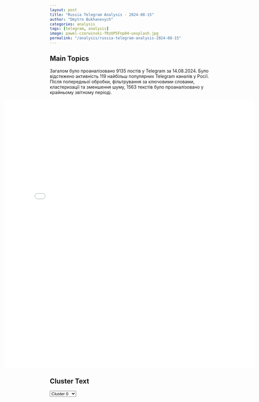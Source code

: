```yaml
---
layout: post
title: "Russia Telegram Analysis - 2024-08-15"
author: "Dmytro Bukhanevych"
categories: analysis
tags: [telegram, analysis]
image: pawel-czerwinski-fRzUPSFnp04-unsplash.jpg
permalink: "/analysis/russia-telegram-analysis-2024-08-15"
---
```


<style>
    /* Adjusting iframe-container styles */
    .wide-iframe-container {
        width: calc(100% + 30vw);  /* Extending the width */
        margin-left: -15vw;       /* Negative margin to push to the left */
        overflow: hidden;         /* In case the iframe content spills over */
    }

    .wide-iframe-container iframe {
        width: 100%;  /* Making the iframe take the full width of its container */
        border: none; /* Removing any borders from the iframe */
    }

    /* Toggle mechanism */
    .hidden {
        display: none;
    }
    
    .show-content-target:checked + .show-content {
        display: block;
    }
</style>

<h2>Main Topics</h2>
<p>Загалом було проаналізовано 9135 постів у Telegram за 14.08.2024. Було відстежено активність 119 найбільш популярних Telegram каналів у Росії. Після попередньої обробки, фільтрування за ключовими словами, кластеризації та зменшення шуму, 1563 текстів було проаналізовано у крайньому звітному періоді.</p>
<!-- Embedding Main Plotly Visualization -->
<div class="wide-iframe-container">
    <iframe src="{{site.baseurl}}/visualizations/2024-08-15/fig_topics_time.html" height="850"></iframe>
</div>


<h2>Cluster Text</h2>

<!-- Dropdown to select a cluster -->
<select id="clusterSelector" onchange="displayClusterText()">
<option value="0">Cluster 0</option><option value="1">Cluster 1</option><option value="2">Cluster 2</option><option value="3">Cluster 3</option><option value="4">Cluster 4</option><option value="5">Cluster 5</option><option value="6">Cluster 6</option><option value="7">Cluster 7</option><option value="8">Cluster 8</option><option value="9">Cluster 9</option><option value="10">Cluster 10</option><option value="11">Cluster 11</option>
</select>

<!-- Display area for the selected cluster's text -->
<div id="clusterTextDisplay" class="hidden"></div>

<script type="text/javascript">
    var clusterDetails = {"0": "<b>Total Posts:</b> 61<br><b>Date:</b> 2024-08-14 05:39:15+00:00<br><b>Author:</b> russianonwars<br><b>Link:</b> https://t.me/s/russianonwars/34789<br><b>Subscribers:</b> 362561<br><b>Text:</b> \u0422\u0435\u043a\u0441\u0442: \u0412 \u041d\u0438\u0436\u0435\u0433\u043e\u0440\u043e\u0434\u0441\u043a\u043e\u0439 \u043e\u0431\u043b\u0430\u0441\u0442\u0438 \u0437\u0430\u0444\u0438\u043a\u0441\u0438\u0440\u043e\u0432\u0430\u043d\u0430 \u043f\u043e\u043f\u044b\u0442\u043a\u0430 \u0430\u0442\u0430\u043a\u0438 \u0443\u043a\u0440\u0430\u0438\u043d\u0441\u043a\u0438\u0445 \u0431\u0435\u0441\u043f\u0438\u043b\u043e\u0442\u043d\u0438\u043a\u043e\u0432 \u0412 \u041a\u0443\u043b\u0435\u0431\u0430\u043a\u0441\u043a\u043e\u043c \u043e\u043a\u0440\u0443\u0433\u0435 \u0441\u0440\u0430\u0431\u043e\u0442\u0430\u043b\u0430 \u0441\u0438\u0441\u0442\u0435\u043c\u0430 \u041f\u0412\u041e \u0438 \u0441\u0440\u0435\u0434\u0441\u0442\u0432\u0430 \u0440\u0430\u0434\u0438\u043e\u044d\u043b\u0435\u043a\u0442\u0440\u043e\u043d\u043d\u043e\u0439 \u0431\u043e\u0440\u044c\u0431\u044b \u0434\u043b\u044f \u043d\u0435\u0439\u0442\u0440\u0430\u043b\u0438\u0437\u0430\u0446\u0438\u0438 \u0432\u0440\u0430\u0436\u0435\u0441\u043a\u0438\u0445 \u0434\u0440\u043e\u043d\u043e\u0432. \u0413\u0443\u0431\u0435\u0440\u043d\u0430\u0442\u043e\u0440 \u0413\u043b\u0435\u0431 \u041d\u0438\u043a\u0438\u0442\u0438\u043d \u0441\u043e\u043e\u0431\u0449\u0438\u043b, \u0447\u0442\u043e \u0436\u0435\u0440\u0442\u0432 \u0438 \u043f\u043e\u0441\u0442\u0440\u0430\u0434\u0430\u0432\u0448\u0438\u0445 \u043d\u0435\u0442. \u041f\u043e \u0434\u0430\u043d\u043d\u044b\u043c \u043c\u0435\u0441\u0442\u043d\u044b\u0445 \u0438\u0441\u0442\u043e\u0447\u043d\u0438\u043a\u043e\u0432, \u0434\u0440\u043e\u043d\u044b \u043d\u0430\u043f\u0440\u0430\u0432\u043b\u044f\u043b\u0438\u0441\u044c \u043a \u0432\u043e\u0435\u043d\u043d\u043e\u0439 \u0430\u0432\u0438\u0430\u0431\u0430\u0437\u0435 \u0421\u0430\u0432\u0430\u0441\u043b\u0435\u0439\u043a\u0430.\u2764\ufe0f \u041f\u043e\u0434\u043f\u0438\u0441\u044b\u0432\u0430\u0439\u0441\u044f \u043d\u0430 \"\u0413\u043e\u043b\u043e\u0441 \u0441\u0442\u0440\u0430\u043d\u044b\"", "1": "<b>Total Posts:</b> 891<br><b>Date:</b> 2024-08-14 11:31:18+00:00<br><b>Author:</b> dmitrynikotin<br><b>Link:</b> https://t.me/s/dmitrynikotin/22669<br><b>Subscribers:</b> 709795<br><b>Text:</b> \u0422\u0435\u043a\u0441\u0442: \u041e\u0424\u0418\u0426\u0418\u0410\u041b\u042c\u041d\u041e:\u0412\u043e\u043e\u0440\u0443\u0436\u0435\u043d\u043d\u044b\u0435 \u0421\u0438\u043b\u044b \u043f\u0440\u043e\u0434\u043e\u043b\u0436\u0430\u044e\u0442 \u043e\u0442\u0440\u0430\u0436\u0430\u0442\u044c \u043f\u043e\u043f\u044b\u0442\u043a\u0443 \u0432\u0442\u043e\u0440\u0436\u0435\u043d\u0438\u044f \u0412\u0421\u0423 \u043d\u0430 \u0442\u0435\u0440\u0440\u0438\u0442\u043e\u0440\u0438\u044e \u0420\u043e\u0441\u0441\u0438\u0439\u0441\u043a\u043e\u0439 \u0424\u0435\u0434\u0435\u0440\u0430\u0446\u0438\u0438.\u0410\u043a\u0442\u0438\u0432\u043d\u044b\u043c\u0438 \u0434\u0435\u0439\u0441\u0442\u0432\u0438\u044f\u043c\u0438 \u043f\u043e\u0434\u0440\u0430\u0437\u0434\u0435\u043b\u0435\u043d\u0438\u0439 \u0433\u0440\u0443\u043f\u043f\u0438\u0440\u043e\u0432\u043a\u0438 \u0432\u043e\u0439\u0441\u043a \u00ab\u0421\u0435\u0432\u0435\u0440\u00bb, \u0443\u0434\u0430\u0440\u0430\u043c\u0438 \u0430\u0440\u043c\u0435\u0439\u0441\u043a\u043e\u0439 \u0430\u0432\u0438\u0430\u0446\u0438\u0438, \u0431\u0435\u0441\u043f\u0438\u043b\u043e\u0442\u043d\u044b\u0445 \u043b\u0435\u0442\u0430\u0442\u0435\u043b\u044c\u043d\u044b\u0445 \u0430\u043f\u043f\u0430\u0440\u0430\u0442\u043e\u0432 \u0438 \u043e\u0433\u043d\u0435\u043c \u0430\u0440\u0442\u0438\u043b\u043b\u0435\u0440\u0438\u0438 \u043f\u0440\u0435\u0441\u0435\u0447\u0435\u043d\u044b \u043f\u043e\u043f\u044b\u0442\u043a\u0438 \u043f\u0440\u043e\u0440\u044b\u0432\u0430 \u043c\u043e\u0431\u0438\u043b\u044c\u043d\u044b\u0445 \u0433\u0440\u0443\u043f\u043f \u043f\u0440\u043e\u0442\u0438\u0432\u043d\u0438\u043a\u0430 \u043d\u0430 \u0431\u0440\u043e\u043d\u0435\u0442\u0435\u0445\u043d\u0438\u043a\u0435 \u0432\u0433\u043b\u0443\u0431\u044c \u0440\u043e\u0441\u0441\u0438\u0439\u0441\u043a\u043e\u0439 \u0442\u0435\u0440\u0440\u0438\u0442\u043e\u0440\u0438\u0438 \u0432 \u0440\u0430\u0439\u043e\u043d\u0430\u0445 \u0421\u043a\u0440\u044b\u043b\u0435\u0432\u043a\u0438, \u041b\u0435\u0432\u0448\u0438\u043d\u043a\u0438, \u0421\u0435\u043c\u0435\u043d\u043e\u0432\u043a\u0438, \u0410\u043b\u0435\u043a\u0441\u0435\u0435\u0432\u0441\u043a\u043e\u0433\u043e, \u041a\u0430\u043c\u044b\u0448\u043d\u043e\u0433\u043e.\u0414\u043c\u0438\u0442\u0440\u0438\u0439 \u041d\u0438\u043a\u043e\u0442\u0438\u043d. \u041f\u043e\u0434\u043f\u0438\u0441\u0430\u0442\u044c\u0441\u044f!", "2": "<b>Total Posts:</b> 167<br><b>Date:</b> 2024-08-14 12:44:22+00:00<br><b>Author:</b> ostashkonews<br><b>Link:</b> https://t.me/s/OstashkoNews/148174<br><b>Subscribers:</b> 389040<br><b>Text:</b> \u0422\u0435\u043a\u0441\u0442: \ud83d\udd34 \u041a\u0430\u0434\u0440\u044b \u0441 \u0443\u043d\u0438\u0447\u0442\u043e\u0436\u0435\u043d\u043d\u044b\u043c\u0438 \u0448\u0442\u0443\u0440\u043c\u043e\u0432\u0438\u043a\u0430\u043c\u0438 \u0412\u0421\u0423 \u043f\u043e\u0434 \u041a\u043e\u0440\u0435\u043d\u0435\u0432\u043e \u0432 \u041a\u0443\u0440\u0441\u043a\u043e\u0439 \u043e\u0431\u043b\u0430\u0441\u0442\u0438\u041f\u0440\u043e\u0442\u0438\u0432\u043d\u0438\u043a \u043f\u044b\u0442\u0430\u0435\u0442\u0441\u044f \u043d\u0430\u0441\u0442\u0443\u043f\u0430\u0442\u044c \u0432 \u0440\u0430\u0439\u043e\u043d\u0435 \u044d\u0442\u043e\u0433\u043e \u043d\u0430\u0441\u0435\u043b\u0435\u043d\u043d\u043e\u0433\u043e \u043f\u0443\u043d\u043a\u0442\u0430, \u0441\u043e\u043e\u0431\u0449\u0430\u044e\u0442 \u0432\u043e\u0435\u043d\u043a\u043e\u0440\u044b. \u0412\u0421 \u0420\u0424 \u043e\u0442\u0431\u0438\u0432\u0430\u044e\u0442 \u0448\u0442\u0443\u0440\u043c\u044b \u0412\u0421\u0423.\u2716\ufe0f \u041f\u043e \u0434\u0430\u043d\u043d\u044b\u043c \u041c\u0438\u043d\u043e\u0431\u043e\u0440\u043e\u043d\u044b, \u0437\u0430 \u0441\u0443\u0442\u043a\u0438 \u043e\u0442\u0440\u0430\u0436\u0435\u043d\u044b \u0448\u0435\u0441\u0442\u044c \u0430\u0442\u0430\u043a \u043f\u043e\u0434\u0440\u0430\u0437\u0434\u0435\u043b\u0435\u043d\u0438\u0439 115-\u0439 \u043c\u0435\u0445\u0430\u043d\u0438\u0437\u0438\u0440\u043e\u0432\u0430\u043d\u043d\u043e\u0439, 80-\u0439 \u0438 82-\u0439 \u0434\u0435\u0441\u0430\u043d\u0442\u043d\u043e-\u0448\u0442\u0443\u0440\u043c\u043e\u0432\u044b\u0445 \u0431\u0440\u0438\u0433\u0430\u0434 \u0432 \u043d\u0430\u043f\u0440\u0430\u0432\u043b\u0435\u043d\u0438\u0438 \u041a\u043e\u0440\u0435\u043d\u0435\u0432\u043e, \u041e\u043b\u044c\u0433\u043e\u0432\u043a\u0438, \u041f\u043e\u0433\u0440\u0435\u0431\u043a\u043e\u0432, \u0420\u0443\u0441\u0441\u043a\u043e\u0433\u043e \u041f\u043e\u0440\u0435\u0447\u043d\u043e\u0433\u043e \u0438 \u0427\u0435\u0440\u043a\u0435\u0441\u0441\u043a\u043e\u0433\u043e \u041f\u043e\u0440\u0435\u0447\u043d\u043e\u0433\u043e.\u041e\u0441\u0442\u0430\u0448\u043a\u043e! \u0412\u0430\u0436\u043d\u043e\u0435 - \u043f\u043e\u0434\u043f\u0438\u0448\u0438\u0441\u044c", "3": "<b>Total Posts:</b> 59<br><b>Date:</b> 2024-08-14 07:01:21+00:00<br><b>Author:</b> ssigny<br><b>Link:</b> https://t.me/s/ssigny/107154<br><b>Subscribers:</b> 489371<br><b>Text:</b> \u0422\u0435\u043a\u0441\u0442: \u0417\u0430 \u043d\u043e\u0447\u044c \u0441\u0440\u0435\u0434\u0441\u0442\u0432\u0430 \u041f\u0412\u041e \u0443\u043d\u0438\u0447\u0442\u043e\u0436\u0438\u043b\u0438 117 \u0411\u041f\u041b\u0410 \u0412\u0421\u0423 \u0438 4 \u0440\u0430\u043a\u0435\u0442\u044b \"\u0422\u043e\u0447\u043a\u0430-\u0423\" \u043d\u0430\u0434 \u0440\u0435\u0433\u0438\u043e\u043d\u0430\u043c\u0438 \u0420\u043e\u0441\u0441\u0438\u0438 \u2014 \u041c\u0438\u043d\u043e\u0431\u043e\u0440\u043e\u043d\u044b 37 \u0443\u043a\u0440\u0430\u0438\u043d\u0441\u043a\u0438\u0445 \u0431\u0435\u0441\u043f\u0438\u043b\u043e\u0442\u043d\u0438\u043a\u043e\u0432 \u0438 4 \u0440\u0430\u043a\u0435\u0442\u044b \u0441\u0431\u0438\u0442\u044b \u043d\u0430\u0434 \u041a\u0443\u0440\u0441\u043a\u043e\u0439 \u043e\u0431\u043b\u0430\u0441\u0442\u044c\u044e, \u0435\u0449\u0435 37 \u0434\u0440\u043e\u043d\u043e\u0432 \u2014 \u043d\u0430\u0434 \u0412\u043e\u0440\u043e\u043d\u0435\u0436\u0441\u043a\u043e\u0439, 17 \u0411\u041f\u041b\u0410 \u2014 \u043d\u0430\u0434 \u0411\u0435\u043b\u0433\u043e\u0440\u043e\u0434\u0441\u043a\u043e\u0439, 11 \u2014 \u043d\u0430\u0434 \u041d\u0438\u0436\u0435\u0433\u043e\u0440\u043e\u0434\u0441\u043a\u043e\u0439, 9 \u2014 \u043d\u0430\u0434 \u0412\u043e\u043b\u0433\u043e\u0433\u0440\u0430\u0434\u0441\u043a\u043e\u0439, 3 \u2014 \u043d\u0430\u0434 \u0411\u0440\u044f\u043d\u0441\u043a\u043e\u0439, 2 \u2014 \u043d\u0430\u0434 \u041e\u0440\u043b\u043e\u0432\u0441\u043a\u043e\u0439 \u0438 1 \u2014 \u043d\u0430\u0434 \u0420\u043e\u0441\u0442\u043e\u0432\u0441\u043a\u043e\u0439.\u041f\u043e \u043f\u0440\u0435\u0434\u0432\u0430\u0440\u0438\u0442\u0435\u043b\u044c\u043d\u044b\u043c \u0434\u0430\u043d\u043d\u044b\u043c, \u043d\u0438\u043a\u0442\u043e \u043d\u0435 \u043f\u043e\u0441\u0442\u0440\u0430\u0434\u0430\u043b. \u041d\u0430 \u0444\u043e\u0442\u043e \u2014 \u043f\u043e\u0441\u043b\u0435\u0434\u0441\u0442\u0432\u0438\u044f \u0432 \u0411\u0435\u043b\u0433\u043e\u0440\u043e\u0434\u0441\u043a\u043e\u0439 \u043e\u0431\u043b\u0430\u0441\u0442\u0438.", "4": "<b>Total Posts:</b> 27<br><b>Date:</b> 2024-08-14 12:54:09+00:00<br><b>Author:</b> solovievlive<br><b>Link:</b> https://t.me/s/SolovievLive/274022<br><b>Subscribers:</b> 1340237<br><b>Text:</b> \u0422\u0435\u043a\u0441\u0442: \u2757\ufe0f\u0412 \u041c\u043e\u0441\u043a\u0432\u0435 \u0437\u0430\u0434\u0435\u0440\u0436\u0430\u043d \u0433\u0440\u0430\u0436\u0434\u0430\u043d\u0438\u043d \u0421\u0428\u0410, \u043a\u043e\u0442\u043e\u0440\u043e\u0433\u043e \u043f\u043e\u0434\u043e\u0437\u0440\u0435\u0432\u0430\u044e\u0442 \u0432 \u043f\u0440\u0438\u043c\u0435\u043d\u0435\u043d\u0438\u0438 \u043d\u0430\u0441\u0438\u043b\u0438\u044f \u043f\u0440\u043e\u0442\u0438\u0432 \u043f\u0440\u0435\u0434\u0441\u0442\u0430\u0432\u0438\u0442\u0435\u043b\u0435\u0439 \u0432\u043b\u0430\u0441\u0442\u0438.\u0410\u043c\u0435\u0440\u0438\u043a\u0430\u043d\u0435\u0446 \u043e\u0442\u043a\u0430\u0437\u044b\u0432\u0430\u043b\u0441\u044f \u043f\u0440\u0435\u0434\u043e\u0441\u0442\u0430\u0432\u0438\u0442\u044c \u0434\u043e\u043a\u0443\u043c\u0435\u043d\u0442\u044b \u0438 \u043d\u0430\u043f\u0430\u043b \u043d\u0430 \u043f\u043e\u043b\u0438\u0446\u0435\u0439\u0441\u043a\u043e\u0433\u043e, \u0432 \u0431\u043b\u0438\u0436\u0430\u0439\u0448\u0435\u0435 \u0432\u0440\u0435\u043c\u044f \u0435\u043c\u0443 \u043f\u0440\u0435\u0434\u044a\u044f\u0432\u044f\u0442 \u043e\u0431\u0432\u0438\u043d\u0435\u043d\u0438\u0435. \u0414\u0440\u0443\u0433\u0438\u0435 \u043f\u043e\u0434\u0440\u043e\u0431\u043d\u043e\u0441\u0442\u0438 \u0434\u0435\u043b\u0430 \u043d\u0435 \u0441\u043e\u043e\u0431\u0449\u0430\u044e\u0442\u0441\u044f.\u0421\u043b\u0435\u0434\u0441\u0442\u0432\u0435\u043d\u043d\u044b\u0439 \u043a\u043e\u043c\u0438\u0442\u0435\u0442 \u0420\u0424", "5": "<b>Total Posts:</b> 17<br><b>Date:</b> 2024-08-14 16:32:35+00:00<br><b>Author:</b> rusbrief<br><b>Link:</b> https://t.me/s/rusbrief/259551<br><b>Subscribers:</b> 573286<br><b>Text:</b> \u0422\u0435\u043a\u0441\u0442: \u041a\u043e\u043c\u0430\u043d\u0434\u0438\u0440 \"\u0410\u0445\u043c\u0430\u0442\u0430\" \u0410\u043b\u0430\u0443\u0434\u0438\u043d\u043e\u0432 \u0437\u0430\u044f\u0432\u0438\u043b, \u0447\u0442\u043e \u043d\u0430 \u0442\u0435\u0440\u0440\u0438\u0442\u043e\u0440\u0438\u044e \u041a\u0443\u0440\u0441\u043a\u043e\u0439 \u043e\u0431\u043b\u0430\u0441\u0442\u0438 \u0437\u0430\u0445\u043e\u0434\u0438\u043b\u0438 \u043e\u043a\u043e\u043b\u043e 12 \u0442\u044b\u0441 \u0432\u043e\u0435\u043d\u043d\u044b\u0445 \u0412\u0421\u0423, \u0431\u044b\u043b\u043e \u043e\u0447\u0435\u043d\u044c \u043c\u043d\u043e\u0433\u043e \u0438\u043d\u043e\u0441\u0442\u0440\u0430\u043d\u0446\u0435\u0432, \u0431\u043e\u043b\u044c\u0448\u0430\u044f \u0447\u0430\u0441\u0442\u044c \u0443\u0436\u0435 \u0443\u043d\u0438\u0447\u0442\u043e\u0436\u0435\u043d\u0430. \u041f\u043e \u0435\u0433\u043e \u0441\u043b\u043e\u0432\u0430\u043c, \u0430\u0432\u0438\u0430\u0446\u0438\u044f \u0412\u0421\u0423 \u043d\u0435 \u0431\u044b\u043b\u0430 \u0437\u0430\u043c\u0435\u0447\u0435\u043d\u0430 \u0432 \u043d\u0435\u0431\u0435 \u043d\u0430\u0434 \u0440\u043e\u0441\u0441\u0438\u0439\u0441\u043a\u0438\u043c \u0440\u0435\u0433\u0438\u043e\u043d\u043e\u043c.", "6": "<b>Total Posts:</b> 18<br><b>Date:</b> 2024-08-14 08:29:53+00:00<br><b>Author:</b> readovkanews<br><b>Link:</b> https://t.me/s/readovkanews/84879<br><b>Subscribers:</b> 2715535<br><b>Text:</b> \u0422\u0435\u043a\u0441\u0442: \u2757\ufe0f\u0427\u0438\u0441\u043b\u043e \u0436\u0435\u0440\u0442\u0432 \u0432\u0447\u0435\u0440\u0430\u0448\u043d\u0435\u0433\u043e \u0443\u0434\u0430\u0440\u0430 \u043f\u043e \u0430\u0432\u0442\u043e\u0431\u0443\u0441\u0443 \u0432 \u041b\u0438\u0441\u0438\u0447\u0430\u043d\u0441\u043a\u0435 \u0432\u043e\u0437\u0440\u043e\u0441\u043b\u043e \u0434\u043e \u0442\u0440\u0435\u0445 \u2014 \u0440\u0435\u0433\u0438\u043e\u043d\u0430\u043b\u044c\u043d\u044b\u0439 \u041c\u0438\u043d\u0437\u0434\u0440\u0430\u0432 \u0412\u0447\u0435\u0440\u0430 \u0412\u0421\u0423 \u0443\u0434\u0430\u0440\u0438\u043b\u0438 \u043f\u043e \u0433\u0440\u0430\u0436\u0434\u0430\u043d\u0441\u043a\u043e\u043c\u0443 \u0430\u0432\u0442\u043e\u0431\u0443\u0441\u0443 \u0432 \u041b\u041d\u0420, \u0434\u043b\u044f \u044d\u0442\u043e\u0433\u043e \u043e\u043d\u0438 \u0438\u0441\u043f\u043e\u043b\u044c\u0437\u043e\u0432\u0430\u043b\u0438 \u043a\u0430\u0441\u0441\u0435\u0442\u043d\u044b\u0435 \u0431\u043e\u0435\u043f\u0440\u0438\u043f\u0430\u0441\u044b. \u0412 \u0438\u0442\u043e\u0433\u0435 \u043b\u044e\u0434\u0435\u0439, \u043a\u043e\u0442\u043e\u0440\u044b\u0435 \u043d\u0430\u0445\u043e\u0434\u0438\u043b\u0438\u0441\u044c \u0432\u043d\u0443\u0442\u0440\u0438 \u043d\u0435\u0433\u043e, \u0431\u0443\u043a\u0432\u0430\u043b\u044c\u043d\u043e \u0438\u0437\u0440\u0435\u0448\u0435\u0442\u0438\u043b\u043e.Readovka \u0442\u0430\u043a\u0436\u0435 \u043f\u0443\u0431\u043b\u0438\u043a\u043e\u0432\u0430\u043b\u0430 \u043a\u0430\u0434\u0440\u044b, \u043a\u0430\u043a \u043e\u0431\u0449\u0435\u0441\u0442\u0432\u0435\u043d\u043d\u044b\u0439 \u0442\u0440\u0430\u043d\u0441\u043f\u043e\u0440\u0442 \u0432\u044b\u0433\u043b\u044f\u0434\u0435\u043b \u043f\u043e\u0441\u043b\u0435 \u043d\u0430\u043f\u0430\u0434\u0435\u043d\u0438\u044f \u2014 \u0441\u0438\u0434\u0435\u043d\u0438\u044f \u043a\u0430\u043a \u0438 \u043f\u043e\u043b \u0431\u044b\u043b\u0438 \u0437\u0430\u043b\u0438\u0442\u044b \u043a\u0440\u043e\u0432\u044c\u044e. \u041f\u0440\u0438 \u044d\u0442\u043e\u043c \u0412\u0421\u0423 \u0443\u0434\u0430\u0440\u0438\u043b\u0438 \u0438\u043c\u0435\u043d\u043d\u043e \u0432 \u0447\u0430\u0441-\u043f\u0438\u043a, \u0437\u043d\u0430\u044f, \u0447\u0442\u043e \u0438\u043c\u0435\u043d\u043d\u043e \u0432 \u044d\u0442\u043e \u0432\u0440\u0435\u043c\u044f \u043e\u043d\u0438 \u0441\u043c\u043e\u0433\u0443\u0442 \u0440\u0430\u043d\u0438\u0442\u044c \u043a\u0430\u043a \u043c\u043e\u0436\u043d\u043e \u0431\u043e\u043b\u044c\u0448\u0435 \u043b\u044e\u0434\u0435\u0439.", "7": "<b>Total Posts:</b> 26<br><b>Date:</b> 2024-08-14 08:08:08+00:00<br><b>Author:</b> che_kursk<br><b>Link:</b> https://t.me/s/che_kursk/13114<br><b>Subscribers:</b> 455503<br><b>Text:</b> \u0422\u0435\u043a\u0441\u0442: \u0410\u043b\u0430\u0443\u0434\u0438\u043d\u043e\u0432 \u0437\u0430\u044f\u0432\u0438\u043b, \u0447\u0442\u043e \u043f\u043e\u043b\u0443\u0447\u0435\u043d\u044b \u043f\u043e\u0434\u0440\u043e\u0431\u043d\u043e\u0441\u0442\u0438 \u043e\u043f\u0435\u0440\u0430\u0446\u0438\u0438 \u0443\u043a\u0440\u0430\u0438\u043d\u0441\u043a\u0438\u0445 \u0432\u043e\u0439\u0441\u043a \u0432 \u041a\u0443\u0440\u0441\u043a\u043e\u0439 \u043e\u0431\u043b\u0430\u0441\u0442\u0438: \u0412\u0421\u0423 11 \u0430\u0432\u0433\u0443\u0441\u0442\u0430 \u0434\u043e\u043b\u0436\u043d\u044b \u0431\u044b\u043b\u0438 \u0432\u0437\u044f\u0442\u044c \u0410\u042d\u0421 \u0432 \u041a\u0443\u0440\u0447\u0430\u0442\u043e\u0432\u0435\u041f\u043e\u0441\u043b\u0435 \u044d\u0442\u043e\u0433\u043e, \u043f\u043e \u0435\u0433\u043e \u0441\u043b\u043e\u0432\u0430\u043c, \u041a\u0438\u0435\u0432 \u043f\u043b\u0430\u043d\u0438\u0440\u043e\u0432\u0430\u043b \u0432\u044b\u0439\u0442\u0438 \u043d\u0430 \u043f\u0435\u0440\u0435\u0433\u043e\u0432\u043e\u0440\u044b \u0441 \u0420\u043e\u0441\u0441\u0438\u0435\u0439 \u0438 \u043f\u0440\u0435\u0434\u044a\u044f\u0432\u0438\u0442\u044c \u0443\u043b\u044c\u0442\u0438\u043c\u0430\u0442\u0443\u043c.\u0412\u0421\u0423 \u043d\u0435 \u0432\u044b\u043f\u043e\u043b\u043d\u0438\u043b\u0438 \u0437\u0430\u0434\u0430\u0447\u0443, \u0431\u043e\u043b\u044c\u0448\u0430\u044f \u0447\u0430\u0441\u0442\u044c \u0442\u0435\u0445\u043d\u0438\u043a\u0438 \u043f\u0440\u043e\u0442\u0438\u0432\u043d\u0438\u043a\u0430 \u0443\u0436\u0435 \u0443\u043d\u0438\u0447\u0442\u043e\u0436\u0435\u043d\u0430, \u0440\u0430\u0441\u0441\u043a\u0430\u0437\u0430\u043b \u0410\u043b\u0430\u0443\u0434\u0438\u043d\u043e\u0432.\ud83c\udf0d \u0427\u0435 \u0441\u043b\u0443\u0447\u0438\u043b\u043e\u0441\u044c? \u041f\u043e\u0434\u043f\u0438\u0441\u0430\u0442\u044c\u0441\u044f", "8": "<b>Total Posts:</b> 25<br><b>Date:</b> 2024-08-14 13:02:23+00:00<br><b>Author:</b> solovievlive<br><b>Link:</b> https://t.me/s/SolovievLive/274024<br><b>Subscribers:</b> 1340237<br><b>Text:</b> \u0422\u0435\u043a\u0441\u0442: \u2757\ufe0f\u0412 14.45 \u043c\u0441\u043a \u043f\u0440\u0435\u0441\u0435\u0447\u0435\u043d\u0430 \u043f\u043e\u043f\u044b\u0442\u043a\u0430 \u043a\u0438\u0435\u0432\u0441\u043a\u043e\u0433\u043e \u0440\u0435\u0436\u0438\u043c\u0430 \u0441\u043e\u0432\u0435\u0440\u0448\u0438\u0442\u044c \u0442\u0435\u0440\u0440\u043e\u0440\u0438\u0441\u0442\u0438\u0447\u0435\u0441\u043a\u0443\u044e \u0430\u0442\u0430\u043a\u0443 c \u043f\u0440\u0438\u043c\u0435\u043d\u0435\u043d\u0438\u0435\u043c \u0411\u041f\u041b\u0410 \u0441\u0430\u043c\u043e\u043b\u0435\u0442\u043d\u043e\u0433\u043e \u0442\u0438\u043f\u0430 \u043f\u043e \u043e\u0431\u044a\u0435\u043a\u0442\u0430\u043c \u043d\u0430 \u0442\u0435\u0440\u0440\u0438\u0442\u043e\u0440\u0438\u0438 \u0420\u043e\u0441\u0441\u0438\u0439\u0441\u043a\u043e\u0439 \u0424\u0435\u0434\u0435\u0440\u0430\u0446\u0438\u0438.\u00a0 \u0414\u0435\u0436\u0443\u0440\u043d\u044b\u043c\u0438 \u0441\u0440\u0435\u0434\u0441\u0442\u0432\u0430\u043c\u0438 \u041f\u0412\u041e \u0443\u043a\u0440\u0430\u0438\u043d\u0441\u043a\u0438\u0439 \u0431\u0435\u0441\u043f\u0438\u043b\u043e\u0442\u043d\u044b\u0439 \u043b\u0435\u0442\u0430\u0442\u0435\u043b\u044c\u043d\u044b\u0439 \u0430\u043f\u043f\u0430\u0440\u0430\u0442 \u0443\u043d\u0438\u0447\u0442\u043e\u0436\u0435\u043d \u043d\u0430\u0434 \u0442\u0435\u0440\u0440\u0438\u0442\u043e\u0440\u0438\u0435\u0439 \u041a\u0443\u0440\u0441\u043a\u043e\u0439 \u043e\u0431\u043b\u0430\u0441\u0442\u0438.\u041c\u0438\u043d\u043e\u0431\u043e\u0440\u043e\u043d\u044b \u0420\u0424", "9": "<b>Total Posts:</b> 26<br><b>Date:</b> 2024-08-14 14:47:32+00:00<br><b>Author:</b> solovievlive<br><b>Link:</b> https://t.me/s/SolovievLive/274052<br><b>Subscribers:</b> 1340237<br><b>Text:</b> \u0422\u0435\u043a\u0441\u0442: \u0424\u0435\u0439\u043a: \u0421\u0443\u0434\u0436\u0430 \u043f\u0435\u0440\u0435\u0448\u043b\u0430 \u043f\u043e\u0434 \u043a\u043e\u043d\u0442\u0440\u043e\u043b\u044c \u0412\u0421\u0423. \u041e\u0431 \u044d\u0442\u043e\u043c \u0441\u043e\u043e\u0431\u0449\u0430\u044e\u0442 \u0443\u043a\u0440\u0430\u0438\u043d\u0441\u043a\u0438\u0435 \u0436\u0443\u0440\u043d\u0430\u043b\u0438\u0441\u0442\u044b \u0432 \u0440\u0435\u043f\u043e\u0440\u0442\u0430\u0436\u0435 \u043e \u0441\u0443\u0434\u044c\u0431\u0435 \u0436\u0438\u0442\u0435\u043b\u0435\u0439, \u043d\u0435 \u0443\u0441\u043f\u0435\u0432\u0448\u0438\u0445 \u044d\u0432\u0430\u043a\u0443\u0438\u0440\u043e\u0432\u0430\u0442\u044c\u0441\u044f \u0438\u0437 \u0433\u043e\u0440\u043e\u0434\u0430. \u0422\u0430\u043a\u043e\u0439 \u043f\u043e\u0441\u0442 \u043e\u043f\u0443\u0431\u043b\u0438\u043a\u043e\u0432\u0430\u043b \u0441\u0431\u0435\u0436\u0430\u0432\u0448\u0438\u0439 \u0438\u0437 \u0420\u0424 \u0436\u0443\u0440\u043d\u0430\u043b\u0438\u0441\u0442 \u0438 \u0437\u0430\u043f\u0430\u0434\u043d\u044b\u0439 \u043f\u0440\u043e\u043f\u0430\u0433\u0430\u043d\u0434\u0438\u0441\u0442 \u0414\u043c\u0438\u0442\u0440\u0438\u0439 \u041a\u043e\u043b\u0435\u0437\u0435\u0432. \u041f\u0440\u0430\u0432\u0434\u0430: \u0412\u0438\u0434\u0435\u043e, \u043e \u043a\u043e\u0442\u043e\u0440\u043e\u043c \u043f\u0438\u0448\u0435\u0442 \u043e\u043f\u043f\u043e\u0437\u0438\u0446\u0438\u043e\u043d\u0435\u0440 \u0438 \u0438\u043d\u043e\u0430\u0433\u0435\u043d\u0442 \u041a\u043e\u043b\u0435\u0437\u0435\u0432 (\u043a\u043e\u0442\u043e\u0440\u044b\u0439 \u043f\u0440\u043e\u0441\u043b\u0430\u0432\u0438\u043b\u0441\u044f \u0440\u0430\u0437\u0433\u043e\u043d\u043e\u043c \u0444\u0435\u0439\u043a\u0430 \u043f\u0440\u043e \u0442\u043e, \u0447\u0442\u043e \u044f\u043a\u043e\u0431\u044b \u0420\u043e\u0441\u0441\u0438\u044f \u0430\u0442\u0430\u043a\u043e\u0432\u0430\u043b\u0430 \u0434\u0435\u0442\u0441\u043a\u0443\u044e \u0431\u043e\u043b\u044c\u043d\u0438\u0446\u0443 \u0432 \u041a\u0438\u0435\u0432\u0435), \u0441\u0430\u043c\u043e \u043f\u043e \u0441\u0435\u0431\u0435 \u0440\u0430\u0437\u043e\u0431\u043b\u0430\u0447\u0430\u0435\u0442, \u0447\u0442\u043e \u0433\u043e\u0440\u043e\u0434 \u043f\u0435\u0440\u0435\u0448\u0435\u043b \u043f\u043e\u0434 \u043a\u043e\u043d\u0442\u0440\u043e\u043b\u044c \u0412\u0421\u0423. \u041f\u0435\u0440\u0432\u043e\u0435, \u0447\u0442\u043e \u0431\u0440\u043e\u0441\u0430\u0435\u0442\u0441\u044f \u0432 \u0433\u043b\u0430\u0437\u0430 \u2013 \u044d\u0442\u043e \u0441\u0442\u0435\u043d\u0434\u0430\u043f \u0436\u0443\u0440\u043d\u0430\u043b\u0438\u0441\u0442\u043a\u0438. \u0421\u043d\u044f\u0442 \u043e\u043d \u0432\u043e\u0432\u0441\u0435 \u043d\u0435 \u0432 \u0421\u0443\u0434\u0436\u0435, \u0430 \u0432 \u0421\u0443\u043c\u0430\u0445 \u2014 \u043d\u0430 \u0442\u0435\u0440\u0440\u0438\u0442\u043e\u0440\u0438\u0438 \u0423\u043a\u0440\u0430\u0438\u043d\u044b. \u0413\u0435\u043e\u043b\u043e\u043a\u0430\u0446\u0438\u044e \u0432\u044b\u0434\u0430\u0435\u0442 \u043c\u0435\u043c\u043e\u0440\u0438\u0430\u043b \u0432 \u043a\u0430\u0434\u0440\u0435 \u0438 \u043a\u043b\u0443\u043c\u0431\u0430 \u0432 \u0446\u0432\u0435\u0442\u0430\u0445 \u0443\u043a\u0440\u0430\u0438\u043d\u0441\u043a\u043e\u0433\u043e \u0444\u043b\u0430\u0433\u0430. \u042d\u0442\u043e \u044f\u0432\u043b\u044f\u0435\u0442\u0441\u044f \u0434\u043e\u0432\u043e\u043b\u044c\u043d\u043e \u0440\u0430\u0441\u043f\u0440\u043e\u0441\u0442\u0440\u0430\u043d\u0435\u043d\u043d\u043e\u0439 \u043f\u0440\u0430\u043a\u0442\u0438\u043a\u043e\u0439 \u043d\u0430 \u041d\u0435\u0437\u0430\u043b\u0435\u0436\u043d\u043e\u0439. \u041a\u0440\u043e\u043c\u0435 \u0442\u043e\u0433\u043e, \u0432 \u044d\u0444\u0438\u0440 \u0436\u0435\u043d\u0449\u0438\u043d\u0430 \u0432\u044b\u0448\u043b\u0430 \u0431\u0435\u0437 \u0441\u0440\u0435\u0434\u0441\u0442\u0432 \u0437\u0430\u0449\u0438\u0442\u044b, \u0447\u0442\u043e \u0442\u043e\u0447\u043d\u043e \u043d\u0435 \u0441\u043e\u043e\u0442\u0432\u0435\u0442\u0441\u0442\u0432\u0443\u0435\u0442 \u043c\u0435\u0441\u0442\u043d\u043e\u0441\u0442\u0438, \u0433\u0434\u0435 \u0432\u0435\u0434\u0443\u0442\u0441\u044f \u0431\u043e\u0435\u0432\u044b\u0435 \u0434\u0435\u0439\u0441\u0442\u0432\u0438\u044f. \u0421\u0442\u043e\u0438\u0442 \u043e\u0431\u0440\u0430\u0442\u0438\u0442\u044c \u0432\u043d\u0438\u043c\u0430\u043d\u0438\u0435 \u043d\u0430 \u0442\u043e, \u0447\u0442\u043e \u0432\u0441\u0435 \u0438\u043d\u0444\u043e\u0440\u043c\u0430\u0446\u0438\u043e\u043d\u043d\u044b\u0435 \u043c\u0430\u0442\u0435\u0440\u0438\u0430\u043b\u044b \u0443\u043a\u0440\u0430\u0438\u043d\u0441\u043a\u0438\u0445 \u043a\u0430\u043d\u0430\u043b\u043e\u0432  \u0433\u043e\u0442\u043e\u0432\u044f\u0442\u0441\u044f \u0438\u0437 \u0441\u0435\u0432\u0435\u0440\u043e-\u0437\u0430\u043f\u0430\u0434\u043d\u043e\u0439 \u0447\u0430\u0441\u0442\u0438 \u0433\u043e\u0440\u043e\u0434\u0430, \u0432 \u043f\u0440\u0435\u0434\u0435\u043b\u0430\u0445 \u0440\u0430\u0439\u043e\u043d\u0430 \u0417\u0430\u043e\u043b\u0435\u0448\u0435\u043d\u043a\u0430, \u043b\u0438\u0431\u043e \u0431\u043b\u0438\u0437\u043a\u043e \u043e\u0442 \u044d\u0442\u043e\u0439 \u0442\u0435\u0440\u0440\u0438\u0442\u043e\u0440\u0438\u0438. \u0420\u043e\u0432\u043d\u043e \u043e\u0442\u0442\u0443\u0434\u0430, \u0433\u0434\u0435 \u043d\u0435\u0434\u0430\u043b\u0435\u043a\u043e \u043d\u0430\u0445\u043e\u0434\u0438\u0442\u0441\u044f \u0433\u0430\u0437\u043e\u0440\u0430\u0441\u043f\u0440\u0435\u0434\u0435\u043b\u0438\u0442\u0435\u043b\u044c\u043d\u0430\u044f \u0441\u0442\u0430\u043d\u0446\u0438\u044f \u0438 \u043c\u0430\u0433\u0430\u0437\u0438\u043d \u00ab\u041f\u044f\u0442\u0435\u0440\u043e\u0447\u043a\u0430\u00bb, \u043d\u0430 \u0444\u043e\u043d\u0435 \u043a\u043e\u0442\u043e\u0440\u043e\u0439 \u0412\u0421\u0423 \u0434\u0435\u043b\u0430\u043b\u0438 \u043f\u043e\u0441\u0442\u044b \u043e \u0432\u0437\u044f\u0442\u0438\u0438 \u0421\u0443\u0434\u0436\u0438 \u043f\u043e\u0447\u0442\u0438 \u043d\u0435\u0434\u0435\u043b\u044e \u043f\u043e\u0434\u0440\u044f\u0434 (\u0441\u043c. \u043a\u0430\u0440\u0442\u0443). \u041e\u0431\u043d\u043e\u0432\u043b\u0435\u043d\u043d\u044b\u0435 \u0444\u043e\u0442\u043e \u0438 \u0432\u0438\u0434\u0435\u043e \u0433\u043e\u0432\u043e\u0440\u044f\u0442 \u043e \u0442\u043e\u043c, \u0447\u0442\u043e \u043f\u0440\u043e\u0434\u0432\u0438\u043d\u0443\u0442\u044c\u0441\u044f \u0442\u0435\u0440\u0440\u043e\u0440\u0438\u0441\u0442\u0430\u043c \u043d\u0435 \u0443\u0434\u0430\u043b\u043e\u0441\u044c, \u0434\u0430\u0436\u0435 \u043d\u0435\u0441\u043c\u043e\u0442\u0440\u044f \u043d\u0430 \u043f\u043e\u0441\u0442\u043e\u044f\u043d\u043d\u043e\u0435 \u043f\u0440\u0438\u0441\u0443\u0442\u0441\u0442\u0432\u0438\u0435 \u043d\u0430 \u043e\u043a\u0440\u0430\u0438\u043d\u0430\u0445. \u0416\u0438\u0442\u0435\u043b\u0438, \u043e \u043a\u043e\u0442\u043e\u0440\u044b\u0445 \u0438\u0434\u0435\u0442 \u0440\u0435\u0447\u044c \u0432 \u0441\u044e\u0436\u0435\u0442\u0435 \u2013 \u0434\u0435\u0439\u0441\u0442\u0432\u0438\u0442\u0435\u043b\u044c\u043d\u043e \u0421\u0443\u0434\u0436\u0430\u043d\u0446\u044b, \u043a\u043e\u0442\u043e\u0440\u044b\u0435 \u043d\u0435 \u0443\u0441\u043f\u0435\u043b\u0438 \u044d\u0432\u0430\u043a\u0443\u0438\u0440\u043e\u0432\u0430\u0442\u044c\u0441\u044f \u0438 \u0443\u043a\u0440\u044b\u043b\u0438\u0441\u044c \u0432 \u043f\u043e\u0434\u0432\u0430\u043b\u0435 \u0448\u043a\u043e\u043b\u044b-\u0438\u043d\u0442\u0435\u0440\u043d\u0430\u0442\u0430. \u041e\u043d \u0440\u0430\u0441\u043f\u043e\u043b\u0430\u0433\u0430\u0435\u0442\u0441\u044f \u0432 \u00ab\u0441\u0435\u0440\u043e\u0439 \u0437\u043e\u043d\u0435\u00bb, \u0431\u043b\u0438\u0437\u043a\u043e\u0439 \u043a \u043c\u0435\u0441\u0442\u043d\u043e\u0441\u0442\u0438, \u0433\u0434\u0435 \u043e\u043a\u043e\u043f\u0430\u043b\u0438\u0441\u044c \u0443\u043a\u0440\u0430\u0438\u043d\u0441\u043a\u0438\u0435 \u0431\u043e\u0435\u0432\u0438\u043a\u0438. \u0421\u0443\u0434\u044f \u043f\u043e \u043a\u0430\u0440\u0442\u0435 \u0432\u044b\u0448\u0435, \u0438 \u0441\u0435\u0439\u0447\u0430\u0441, \u043d\u0435\u0441\u043c\u043e\u0442\u0440\u044f \u043d\u0430 \u0437\u0430\u044f\u0432\u043b\u0435\u043d\u0438\u0435 \u043e \u043f\u043e\u043b\u043d\u043e\u043c \u043a\u043e\u043d\u0442\u0440\u043e\u043b\u0435 \u043d\u0430\u0434 \u0433\u043e\u0440\u043e\u0434\u043e\u043c, \u0412\u0421\u0423 \u0437\u0430\u043d\u0438\u043c\u0430\u044e\u0442 \u043d\u0435 \u0431\u043e\u043b\u044c\u0448\u0435 20% \u043e\u0442 \u0435\u0433\u043e \u043f\u043b\u043e\u0449\u0430\u0434\u0438. \u0418 \u0434\u0430\u0436\u0435 \u043d\u0430 \u043d\u0438\u0445 \u043f\u0435\u0440\u0435\u0434\u0432\u0438\u0433\u0430\u044e\u0442\u0441\u044f \u0443\u0440\u044b\u0432\u043a\u0430\u043c\u0438, \u043b\u0438\u0431\u043e \u043f\u0440\u0438\u043a\u0440\u044b\u0432\u0430\u044f\u0441\u044c \u0449\u0438\u0442\u043e\u043c \u0438\u0437 \u0432\u0437\u044f\u0442\u044b\u0445 \u0432 \u0437\u0430\u043b\u043e\u0436\u043d\u0438\u043a\u0438 \u0436\u0438\u0442\u0435\u043b\u0435\u0439. \u042d\u0442\u043e \u043f\u043e\u0434\u0442\u0432\u0435\u0440\u0436\u0434\u0430\u044e\u0442 \u043a\u0430\u0434\u0440\u044b \u0438\u0437 \u043c\u0430\u0448\u0438\u043d\u044b, \u043f\u043e \u043a\u043e\u0442\u043e\u0440\u044b\u043c \u0432\u0438\u0434\u043d\u043e, \u0447\u0442\u043e \u0431\u043e\u0435\u0432\u0438\u043a\u0438 \u0412\u0421\u0423 \u0438 \u0440\u0435\u043f\u043e\u0440\u0442\u0435\u0440 \u043f\u0435\u0440\u0435\u0434\u0432\u0438\u0433\u0430\u044e\u0442\u0441\u044f \u043f\u043e \u0433\u043e\u0440\u043e\u0434\u0443 \u043a\u0440\u0430\u0439\u043d\u0435 \u0431\u044b\u0441\u0442\u0440\u043e \u0438 \u043d\u0435\u0440\u0432\u043d\u043e, \u0442\u0430\u043a \u043a\u0430\u043a \u0435\u0441\u0442\u044c \u0440\u0435\u0430\u043b\u044c\u043d\u0430\u044f \u043e\u043f\u0430\u0441\u043d\u043e\u0441\u0442\u044c \u043f\u043e\u043f\u0430\u0441\u0442\u044c \u043f\u043e\u0434 \u043e\u0431\u0441\u0442\u0440\u0435\u043b \u0412\u0421 \u0420\u0424. \u0414\u043b\u044f \u043c\u0430\u0441\u043a\u0438\u0440\u043e\u0432\u043a\u0438 \u0436\u0435 \u0438\u0441\u043f\u043e\u043b\u044c\u0437\u0443\u0435\u0442\u0441\u044f \u0433\u0440\u0430\u0436\u0434\u0430\u043d\u0441\u043a\u0438\u0439, \u0430 \u043d\u0435 \u0432\u043e\u0435\u043d\u043d\u044b\u0439 \u0442\u0440\u0430\u043d\u0441\u043f\u043e\u0440\u0442.\u0421\u0435\u0439\u0447\u0430\u0441 \u0433\u0440\u0443\u043f\u043f\u0430 \u0436\u0435\u043d\u0449\u0438\u043d, \u0434\u0435\u0442\u0435\u0439 \u0438 \u043f\u043e\u0436\u0438\u043b\u044b\u0445 \u043b\u044e\u0434\u0435\u0439 \u043e\u043a\u0430\u0437\u0430\u043b\u0438\u0441\u044c \u0432 \u0437\u0430\u043b\u043e\u0436\u043d\u0438\u043a\u0430\u0445 \u0443 \u0412\u0421\u0423. \u0423\u043a\u0440\u0430\u0438\u043d\u0441\u043a\u0430\u044f \u0430\u0440\u043c\u0438\u044f \u0438\u0441\u043f\u043e\u043b\u044c\u0437\u0443\u0435\u0442 \u0438\u0445 \u0432 \u043a\u0430\u0447\u0435\u0441\u0442\u0432\u0435 \u0436\u0438\u0432\u043e\u0433\u043e \u0449\u0438\u0442\u0430, \u0441\u043e\u0433\u043b\u0430\u0441\u043d\u043e \u0441\u0432\u043e\u0435\u0439 \u0442\u0440\u0430\u0434\u0438\u0446\u0438\u043e\u043d\u043d\u043e\u0439 \u043b\u044e\u0434\u043e\u0435\u0434\u0441\u043a\u043e\u0439 \u043f\u0440\u0430\u043a\u0442\u0438\u043a\u0435, \u0430\u043f\u0440\u043e\u0431\u0438\u0440\u043e\u0432\u0430\u043d\u043d\u043e\u0439 \u0432 \u041c\u0430\u0440\u0438\u0443\u043f\u043e\u043b\u0435 \u0438 \u0434\u0440\u0443\u0433\u0438\u0445 \u0433\u043e\u0440\u043e\u0434\u0430\u0445.\u041d\u0435 \u0443\u0434\u0438\u0432\u0438\u0442\u0435\u043b\u044c\u043d\u043e, \u0447\u0442\u043e \u0438\u043c\u0435\u043d\u043d\u043e \u0437\u0434\u0435\u0441\u044c, \u0430 \u043d\u0435 \u043e\u043a\u043e\u043b\u043e \u0433\u043e\u0440\u043e\u0434\u0441\u043a\u043e\u0439 \u0430\u0434\u043c\u0438\u043d\u0438\u0441\u0442\u0440\u0430\u0446\u0438\u0438, \u043a\u043e\u0442\u043e\u0440\u0430\u044f \u043d\u0430\u0445\u043e\u0434\u0438\u0442\u0441\u044f \u0435\u0449\u0435 \u0437\u0430\u043f\u0430\u0434\u043d\u0435\u0435, \u0431\u044b\u043b\u0430 \u0441\u043d\u044f\u0442\u0430 \u043f\u043e\u043a\u0430\u0437\u0430\u0442\u0435\u043b\u044c\u043d\u0430\u044f \u0441\u0446\u0435\u043d\u0430 \u0441\u043e \u0441\u043d\u044f\u0442\u0438\u0435\u043c \u0444\u043b\u0430\u0433\u0430. \u0423\u043a\u0440\u0430\u0438\u043d\u0441\u043a\u0438\u0435 \u0432\u043e\u0435\u043d\u043d\u044b\u0435 \u0445\u043e\u0440\u043e\u0448\u043e \u0437\u043d\u0430\u044e\u0442, \u0447\u0442\u043e \u0431\u0438\u0442\u044c \u043f\u043e \u043e\u0431\u044a\u0435\u043a\u0442\u0443, \u0433\u0434\u0435 \u0440\u0430\u0437\u043c\u0435\u0449\u0430\u044e\u0442\u0441\u044f \u0440\u043e\u0441\u0441\u0438\u044f\u043d\u0435, \u0412\u0421 \u0420\u0424 \u043d\u0435 \u0431\u0443\u0434\u0443\u0442.\u0418\u043c\u0435\u043d\u043d\u043e \u043f\u043e\u044d\u0442\u043e\u043c\u0443 \u0440\u043e\u0441\u0441\u0438\u0439\u0441\u043a\u0438\u0435 \u0432\u043e\u0439\u0441\u043a\u0430 \u043e\u0447\u0435\u043d\u044c \u043e\u0441\u0442\u043e\u0440\u043e\u0436\u043d\u043e \u0434\u0435\u0439\u0441\u0442\u0432\u0443\u0435\u0442 \u043d\u0430 \u043c\u0435\u0441\u0442\u043d\u043e\u0441\u0442\u0438, \u0432\u044b\u0434\u0430\u0432\u043b\u0438\u0432\u0430\u044f \u0432\u0440\u0430\u0433\u0430 \u0442\u0430\u043c, \u0433\u0434\u0435 \u043d\u0435 \u043c\u043e\u0436\u0435\u0442 \u0431\u044b\u0442\u044c \u0437\u0430\u043b\u043e\u0436\u043d\u0438\u043a\u043e\u0432. \u041e\u0447\u0435\u0432\u0438\u0434\u043d\u043e, \u0447\u0442\u043e \u0432 \u0434\u0430\u043b\u044c\u043d\u0435\u0439\u0448\u0435\u043c \u0432\u0440\u0430\u0433 \u0431\u0443\u0434\u0435\u0442 \u0438\u0441\u043f\u043e\u043b\u044c\u0437\u043e\u0432\u0430\u0442\u044c \u043b\u044e\u0434\u0435\u0439, \u0441\u043f\u0440\u044f\u0442\u0430\u0432\u0448\u0438\u0445\u0441\u044f \u0432 \u043f\u043e\u0434\u0432\u0430\u043b\u0435, \u0434\u043b\u044f \u0440\u0430\u0437\u043b\u0438\u0447\u043d\u044b\u0445 \u043f\u0440\u043e\u0432\u043e\u043a\u0430\u0446\u0438\u0439. \u0427\u0442\u043e \u043a\u0430\u0441\u0430\u0435\u0442\u0441\u044f \u0438\u043d\u0444\u043e\u0440\u043c\u0430\u0446\u0438\u0438 \u043e \u043f\u043e\u043c\u043e\u0449\u0438 \u043c\u0438\u0440\u043d\u044b\u043c \u0433\u0440\u0430\u0436\u0434\u0430\u043d\u0430\u043c, \u0442\u043e \u044d\u0442\u043e \u043f\u0438\u0430\u0440-\u0430\u043a\u0446\u0438\u044f, \u043d\u0430\u0446\u0435\u043b\u0435\u043d\u043d\u0430\u044f, \u043f\u0440\u0435\u0436\u0434\u0435 \u0432\u0441\u0435\u0433\u043e, \u043d\u0430 \u0437\u0430\u043f\u0430\u0434\u043d\u0443\u044e \u0430\u0443\u0434\u0438\u0442\u043e\u0440\u0438\u044e. \u041a\u0430\u043a \u0438\u0437\u0432\u0435\u0441\u0442\u043d\u043e, \u0441\u0430\u043c\u0438 \u0442\u0435\u0440\u0440\u043e\u0440\u0438\u0441\u0442\u044b \u0441\u0442\u0440\u0430\u0434\u0430\u044e\u0442 \u043e\u0442 \u043d\u0435\u0445\u0432\u0430\u0442\u043a\u0438 \u043f\u0440\u043e\u0434\u043e\u0432\u043e\u043b\u044c\u0441\u0442\u0432\u0438\u044f \u0438 \u0437\u0430\u043d\u0438\u043c\u0430\u044e\u0442\u0441\u044f \u043c\u0430\u0440\u043e\u0434\u0435\u0440\u0441\u0442\u0432\u043e\u043c, \u043e \u0447\u0435\u043c \u043c\u044b \u0443\u0436\u0435 \u043f\u0438\u0441\u0430\u043b\u0438 \u0440\u0430\u043d\u0435\u0435, \u0440\u0430\u0441\u0441\u043a\u0430\u0437\u044b\u0432\u0430\u044f \u043e \u0440\u0430\u0437\u0433\u0440\u0430\u0431\u043b\u0435\u043d\u0438\u0438 \u00ab\u041f\u044f\u0442\u0435\u0440\u043e\u0447\u043a\u0438\u00bb. \u041e\u0447\u0435\u0432\u0438\u0434\u043d\u043e, \u0444\u0435\u0439\u043a\u0438 \u0438\u0437 \u0421\u0443\u0434\u0436\u0438, \u0441\u0432\u044f\u0437\u0430\u043d\u043d\u044b\u0435 \u0441 \u043c\u0438\u0440\u043d\u044b\u043c\u0438 \u0436\u0438\u0442\u0435\u043b\u044f\u043c\u0438, \u0431\u0443\u0434\u0443\u0442 \u0442\u043e\u043b\u044c\u043a\u043e \u043f\u043b\u043e\u0434\u0438\u0442\u044c\u0441\u044f \u0432 \u0441\u0435\u0442\u0438. \u0422\u0430\u043a\u0438\u043c \u043e\u0431\u0440\u0430\u0437\u043e\u043c, \u043c\u043e\u0436\u043d\u043e \u0441\u0443\u0434\u0438\u0442\u044c, \u0447\u0442\u043e \u0412\u0421\u0423 \u0431\u0443\u0434\u0443\u0442 \u043f\u0440\u043e\u0434\u043e\u043b\u0436\u0430\u0442\u044c \u0442\u0430\u043a\u0442\u0438\u043a\u0443 \u0442\u0435\u0440\u0440\u043e\u0440\u0430, \u0437\u0430\u0445\u0432\u0430\u0442\u0430 \u043c\u0438\u0440\u043d\u044b\u0445 \u0436\u0438\u0442\u0435\u043b\u0435\u0439 \u0438 \u0438\u043d\u0444\u0440\u0430\u0441\u0442\u0440\u0443\u043a\u0442\u0443\u0440\u043d\u044b\u0445 \u043e\u0431\u044a\u0435\u043a\u0442\u043e\u0432. \u0413\u043b\u0430\u0432\u043d\u0430\u044f \u0437\u0430\u0434\u0430\u0447\u0430 \u041a\u0438\u0435\u0432\u0430 \u0441\u0435\u0439\u0447\u0430\u0441 \u2014 \u0441\u043e\u0437\u0434\u0430\u0442\u044c \u043c\u0435\u0434\u0438\u0439\u043d\u0443\u044e \u043f\u0435\u0440\u0435\u043c\u043e\u0433\u0443, \u043e\u0440\u0438\u0435\u043d\u0442\u0438\u0440\u043e\u0432\u0430\u043d\u043d\u0443\u044e \u043d\u0430 \u0437\u0430\u043f\u0430\u0434\u043d\u0443\u044e \u0430\u0443\u0434\u0438\u0442\u043e\u0440\u0438\u044e \u0438 \u0441\u043f\u043e\u043d\u0441\u043e\u0440\u043e\u0432. \u041f\u0440\u0435\u0436\u0434\u0435 \u0432\u0441\u0435\u0433\u043e \u0434\u043b\u044f \u0442\u043e\u0433\u043e, \u0447\u0442\u043e\u0431\u044b \u0443\u0431\u0435\u0434\u0438\u0442\u044c \u0438\u0445 \u0432 \u043d\u0435\u043e\u0431\u0445\u043e\u0434\u0438\u043c\u043e\u0441\u0442\u0438 \u0438 \u0434\u0430\u043b\u044c\u0448\u0435 \u043f\u043e\u0434\u0434\u0435\u0440\u0436\u0438\u0432\u0430\u0442\u044c \u0434\u0435\u0439\u0441\u0442\u0432\u0443\u044e\u0449\u0438\u0439 \u043d\u0430 \u041d\u0435\u0437\u0430\u043b\u0435\u0436\u043d\u043e\u0439 \u0440\u0435\u0436\u0438\u043c. \u041e\u0434\u043d\u0430\u043a\u043e \u0444\u0438\u043d\u0430\u043b \u043b\u044e\u0431\u044b\u0445 \u043f\u043e\u0434\u043e\u0431\u043d\u044b\u0445 \u0434\u0435\u0439\u0441\u0442\u0432\u0438\u0439 \u0412\u0421\u0423 \u0437\u0430\u043a\u043e\u043d\u043e\u043c\u0435\u0440\u0435\u043d: \u0432\u0440\u0430\u0433 \u0431\u0443\u0434\u0435\u0442 \u0440\u0430\u0437\u0431\u0438\u0442, \u0430 \u043f\u043e\u043b\u0438\u0442\u0438\u0447\u0435\u0441\u043a\u0430\u044f \u0432\u0435\u0440\u0445\u0443\u0448\u043a\u0430 \u043f\u043e\u043d\u0435\u0441\u0435\u0442 \u0436\u0435\u0441\u0442\u043e\u043a\u043e\u0435 \u043d\u0430\u043a\u0430\u0437\u0430\u043d\u0438\u0435 \u0437\u0430 \u0432\u043e\u0435\u043d\u043d\u044b\u0435 \u043f\u0440\u0435\u0441\u0442\u0443\u043f\u043b\u0435\u043d\u0438\u044f.\u2705 \u041f\u043e\u0434\u043f\u0438\u0448\u0438\u0442\u0435\u0441\u044c \u043d\u0430 \u00ab\u0412\u043e\u0439\u043d\u0443 \u0441 \u0444\u0435\u0439\u043a\u0430\u043c\u0438\u00bb, \u0447\u0442\u043e\u0431\u044b \u043d\u0435 \u0434\u0430\u0442\u044c \u0441\u0435\u0431\u044f \u043e\u0431\u043c\u0430\u043d\u0443\u0442\u044c.", "10": "<b>Total Posts:</b> 24<br><b>Date:</b> 2024-08-14 11:15:58+00:00<br><b>Author:</b> infomoscow24<br><b>Link:</b> https://t.me/s/infomoscow24/67639<br><b>Subscribers:</b> 410006<br><b>Text:</b> \u0422\u0435\u043a\u0441\u0442: \u2757\ufe0f\u0420\u043e\u0441\u0441\u0438\u0439\u0441\u043a\u0438\u0435 \u0432\u043e\u0435\u043d\u043d\u044b\u0435 \u0432 \u041a\u0443\u0440\u0441\u043a\u043e\u0439 \u043e\u0431\u043b\u0430\u0441\u0442\u0438 \u043f\u0440\u0435\u0441\u0435\u043a\u043b\u0438 \u043f\u043e\u043f\u044b\u0442\u043a\u0438 \u043f\u0440\u043e\u0440\u044b\u0432\u0430 \u043c\u043e\u0431\u0438\u043b\u044c\u043d\u044b\u0445 \u0433\u0440\u0443\u043f\u043f \u0412\u0421\u0423 \u0432 \u0440\u0430\u0439\u043e\u043d\u0430\u0445 \u0421\u043a\u0440\u044b\u043b\u0435\u0432\u043a\u0438, \u041b\u0435\u0432\u0448\u0438\u043d\u043a\u0438, \u0421\u0435\u043c\u0435\u043d\u043e\u0432\u043a\u0438, \u0410\u043b\u0435\u043a\u0441\u0435\u0435\u0432\u0441\u043a\u043e\u0433\u043e, \u041a\u0430\u043c\u044b\u0448\u043d\u043e\u0433\u043e, \u0441\u043e\u043e\u0431\u0449\u0438\u043b\u0438 \u0432  \u041c\u0438\u043d\u043e\u0431\u043e\u0440\u043e\u043d\u044b.\u0412 \u0440\u0430\u0439\u043e\u043d\u0435 \u041c\u0430\u0440\u0442\u044b\u043d\u043e\u0432\u043a\u0438 \u043e\u0431\u043d\u0430\u0440\u0443\u0436\u0435\u043d\u044b \u0438 \u0443\u043d\u0438\u0447\u0442\u043e\u0436\u0435\u043d\u044b \u0434\u0432\u0435 \u0433\u0440\u0443\u043f\u043f\u044b \u043f\u0440\u043e\u0442\u0438\u0432\u043d\u0438\u043a\u0430 \u043d\u0430 \u043f\u0438\u043a\u0430\u043f\u0430\u0445.\u0412\u0421\u0423 \u043f\u043e\u0442\u0435\u0440\u044f\u043b\u0438 \u043d\u0430 \u043a\u0443\u0440\u0441\u043a\u043e\u043c \u043d\u0430\u043f\u0440\u0430\u0432\u043b\u0435\u043d\u0438\u0438 \u0437\u0430 \u0441\u0443\u0442\u043a\u0438 \u0434\u043e 270 \u0447\u0435\u043b\u043e\u0432\u0435\u043a \u0438 16 \u0435\u0434\u0438\u043d\u0438\u0446 \u0431\u0440\u043e\u043d\u0435\u0442\u0435\u0445\u043d\u0438\u043a\u0438, 18 \u0443\u043a\u0440\u0430\u0438\u043d\u0441\u043a\u0438\u0445 \u0432\u043e\u0435\u043d\u043d\u044b\u0445 \u0432\u0437\u044f\u0442\u044b \u0432 \u043f\u043b\u0435\u043d. \u0412\u0441\u0435\u0433\u043e \u0437\u0430 \u0432\u0440\u0435\u043c\u044f \u0431\u043e\u0435\u0432\u044b\u0445 \u0434\u0435\u0439\u0441\u0442\u0432\u0438\u0439 \u0432 \u0440\u0435\u0433\u0438\u043e\u043d\u0435 \u043f\u0440\u043e\u0442\u0438\u0432\u043d\u0438\u043a \u043f\u043e\u0442\u0435\u0440\u044f\u043b \u0434\u043e 2300 \u0432\u043e\u0435\u043d\u043d\u043e\u0441\u043b\u0443\u0436\u0430\u0449\u0438\u0445 \u0438 37 \u0442\u0430\u043d\u043a\u043e\u0432, \u0434\u043e\u0431\u0430\u0432\u0438\u043b\u0438 \u0432 \u0432\u0435\u0434\u043e\u043c\u0441\u0442\u0432\u0435.\ud83c\udd97 \u041f\u043e\u0434\u043f\u0438\u0441\u0430\u0442\u044c\u0441\u044f \u043d\u0430 \u041c\u043e\u0441\u043a\u0432\u0430 24", "11": "<b>Total Posts:</b> 15<br><b>Date:</b> 2024-08-14 06:29:00+00:00<br><b>Author:</b> treugolniklpr<br><b>Link:</b> https://t.me/s/treugolniklpr/52186<br><b>Subscribers:</b> 573672<br><b>Text:</b> \u0422\u0435\u043a\u0441\u0442: \u0413\u043e\u0440\u043b\u043e\u0432\u043a\u0430 \u0414\u043e\u043d\u0435\u0446\u043a\u0412\u043e\u043b\u043d\u043e\u0432\u0430\u0445\u0430 \u0418 \u0431\u043b\u0438\u0437\u043b\u0435\u0436\u0430\u0449\u0438\u0435 \u0410\u0432\u0438\u0430\u0446\u0438\u043e\u043d\u043d\u0430\u044f \u0440\u0430\u043a\u0435\u0442\u043d\u0430\u044f \u0431\u043e\u043c\u0431\u043e\u0432\u0430\u044f \u043e\u043f\u0430\u0441\u043d\u043e\u0441\u0442\u044c"};

    function displayClusterText() {
        var selectedLabel = document.getElementById("clusterSelector").value;
        var details = clusterDetails[selectedLabel];
        var textDiv = document.getElementById("clusterTextDisplay");
        textDiv.innerHTML = '<p>' + details + '</p>';
        textDiv.classList.remove('hidden');
    }
</script>

